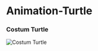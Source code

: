 # Animation-Turtle

### Costum Turtle
![Costum Turtle](https://user-images.githubusercontent.com/42384464/96824527-a6984880-144c-11eb-920a-b750b3e471d7.png)
